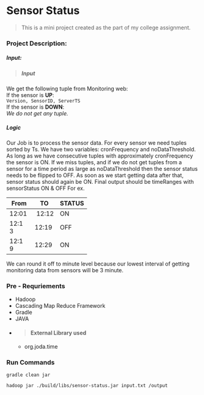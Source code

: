 # Sensor Status
> This is a mini project created as the part of my college assignment.

 ### Project Description:
 ##### Input:
 > ##### Input
 We get the following tuple from Monitoring web:<br/>
If the sensor is **UP**:<br/>
`Version, SensorID, ServerTS`<br/>
If the sensor is **DOWN**:<br/>
*We do not get any tuple.* <br/>
##### Logic
Our Job is to process the sensor data.
For every sensor we need tuples sorted by Ts.
We have two variables: cronFrequency and noDataThreshold.
As long as we have consecutive tuples with approximately cronFrequency the sensor is ON.
If we miss tuples, and if we do not get tuples from a sensor for a time period as large as
noDataThreshold then the sensor status needs to be flipped to OFF.
As soon as we start getting data after that, sensor status should again be ON.
Final output should be timeRanges with sensorStatus ON & OFF
For ex.

| From | TO | STATUS |
|-------|-------|----|
| 12:01 |­ 12:12 | ON |
| 12:13 ­| 12:19 | OFF|
| 12:19 ­| 12:29 | ON |
We can round it off to minute level because our lowest interval of getting monitoring data from
sensors will be 3 minute.

### Pre - Requriements

- Hadoop
- Cascading Map Reduce Framework
- Gradle
- JAVA
- > #### External Library used
  -  org.joda.time

### Run Commands

```
gradle clean jar

hadoop jar ./build/libs/sensor-status.jar input.txt /output
```
